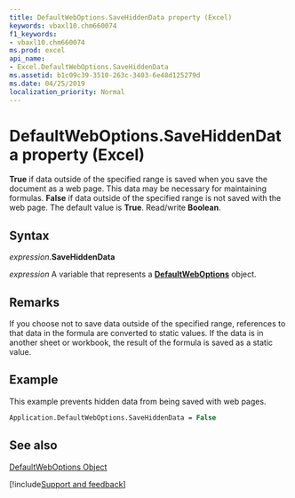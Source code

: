 ```yaml
---
title: DefaultWebOptions.SaveHiddenData property (Excel)
keywords: vbaxl10.chm660074
f1_keywords:
- vbaxl10.chm660074
ms.prod: excel
api_name:
- Excel.DefaultWebOptions.SaveHiddenData
ms.assetid: b1c09c39-3510-263c-3403-6e48d125279d
ms.date: 04/25/2019
localization_priority: Normal
---
```



# DefaultWebOptions.SaveHiddenData property (Excel)

 **True** if data outside of the specified range is saved when you save the document as a web page. This data may be necessary for maintaining formulas. **False** if data outside of the specified range is not saved with the web page. The default value is **True**. Read/write **Boolean**.


## Syntax

_expression_.**SaveHiddenData**

_expression_ A variable that represents a **[DefaultWebOptions](Excel.DefaultWebOptions.md)** object.


## Remarks

If you choose not to save data outside of the specified range, references to that data in the formula are converted to static values. If the data is in another sheet or workbook, the result of the formula is saved as a static value.


## Example

This example prevents hidden data from being saved with web pages.


```vb
Application.DefaultWebOptions.SaveHiddenData = False
```


## See also


[DefaultWebOptions Object](Excel.DefaultWebOptions.md)

[!include[Support and feedback](~/includes/feedback-boilerplate.md)]